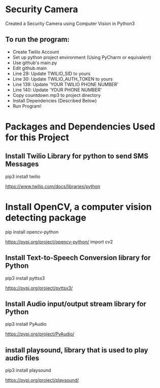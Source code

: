 # Security Camera
Created a Security Camera using Computer Vision in Python3

## To run the program: ## 
- Create Twilio Account
- Set up python project environment (Using PyCharm or equivalent)
- Use github's main.py
- Edit github.main
- Line 29: Update TWILIO_SID to yours
- Line 30: Update TWILIO_AUTH_TOKEN to yours
- Line 139: Update 'YOUR TWILIO PHONE NUMBER'
- Line 140: Update 'YOUR PHONE NUMBER'
- Copy countdown.mp3 to project directory
- Install Dependencies (Described Below)
- Run Program!

#   Packages and Dependencies Used for this Project   #

## Install Twilio Library for python to send SMS Messages #

pip3 install twilio

https://www.twilio.com/docs/libraries/python

# Install OpenCV, a computer vision detecting package #

pip install opencv-python

https://pypi.org/project/opencv-python/
import cv2

## Install Text-to-Speech Conversion library for Python ##

pip3 install pyttsx3

https://pypi.org/project/pyttsx3/


## Install Audio input/output stream library for Python ##

pip3 install PyAudio

https://pypi.org/project/PyAudio/


## install playsound, library that is used to play audio files ##

pip3 install playsound

https://pypi.org/project/playsound/
